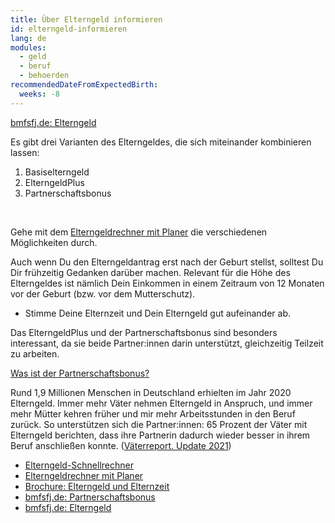 ```yaml
---
title: Über Elterngeld informieren
id: elterngeld-informieren
lang: de
modules:
  - geld
  - beruf
  - behoerden
recommendedDateFromExpectedBirth:
  weeks: -8
---
```


<bmfsfj-todo-extension-panel title="Anlaufstelle" icon="map-marked-alt" open>

[bmfsfj.de: Elterngeld](https://www.bmfsfj.de/bmfsfj/themen/familie/familienleistungen/elterngeld)

</bmfsfj-todo-extension-panel>

<bmfsfj-todo-extension-panel title="Info" icon="info-circle">

Es gibt drei Varianten des Elterngeldes, die sich miteinander kombinieren lassen: 
1. Basiselterngeld 
2. ElterngeldPlus 
3. Partnerschaftsbonus

<br>

Gehe mit dem [Elterngeldrechner mit Planer](https://familienportal.de/familienportal/meta/egr) die verschiedenen Möglichkeiten durch.

</bmfsfj-todo-extension-panel>

<bmfsfj-todo-extension-panel title="Wer?" icon="user" open>
<bmfsfj-todo-assignees></bmfsfj-todo-assignees>
</bmfsfj-todo-extension-panel>

<bmfsfj-todo-extension-panel title="Wann?" icon="calendar-check">

Auch wenn Du den Elterngeldantrag erst nach der Geburt stellst, solltest Du Dir frühzeitig Gedanken darüber machen. Relevant für die Höhe des Elterngeldes ist nämlich Dein Einkommen in einem Zeitraum von 12 Monaten vor der Geburt (bzw. vor dem Mutterschutz).

</bmfsfj-todo-extension-panel>

<bmfsfj-todo-extension-panel title="Tipps" icon="exclamation">

* Stimme Deine Elternzeit und Dein Elterngeld gut aufeinander ab.

</bmfsfj-todo-extension-panel>

<bmfsfj-todo-extension-panel title="Tipp Partnerschaftlichkeit" icon="hands-helping">

Das ElterngeldPlus und der Partnerschaftsbonus sind besonders interessant, da sie beide Partner:innen darin unterstützt, gleichzeitig Teilzeit zu arbeiten.

[Was ist der Partnerschaftsbonus?](https://familienportal.de/familienportal/familienleistungen/elterngeld/faq/was-ist-der-partnerschaftsbonus--155198)

</bmfsfj-todo-extension-panel>

<bmfsfj-todo-extension-panel title="Interesannte Fakten" icon="lightbulb">

Rund 1,9 Millionen Menschen in Deutschland erhielten im Jahr 2020 Elterngeld. Immer mehr Väter nehmen Elterngeld in Anspruch, und immer mehr Mütter kehren früher und mir mehr Arbeitsstunden in den Beruf zurück. So unterstützen sich die Partner:innen: 65 Prozent der Väter mit Elterngeld berichten, dass ihre Partnerin dadurch wieder besser in ihrem Beruf anschließen konnte. ([Väterreport. Update 2021](https://www.bmfsfj.de/resource/blob/186176/5ce7892cc4d0ea903321b7ee32e46a52/vaeterreport-update-2021-data.pdf))

</bmfsfj-todo-extension-panel>


<bmfsfj-todo-extension-panel title="Weiterführende Informationen" icon="external-link-alt">

* [Elterngeld-Schnellrechner](https://familienportal.de/familienportal/rechner-antraege/elterngeldrechner)
* [Elterngeldrechner mit Planer](https://familienportal.de/familienportal/meta/egr)
* [Brochure: Elterngeld und Elternzeit](https://www.bmfsfj.de/resource/blob/185424/4f4dfe65785c7c84a45c3011dcf555bf/elterngeld-und-elternzeit-24-auflage-data.pdf)
* [bmfsfj.de: Partnerschaftsbonus](https://www.bmfsfj.de/bmfsfj/themen/familie/familienleistungen/elterngeld/elterngeld-73752)
* [bmfsfj.de: Elterngeld](https://www.bmfsfj.de/bmfsfj/themen/familie/familienleistungen/elterngeld)

</bmfsfj-todo-extension-panel>

